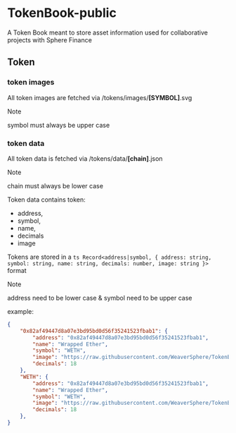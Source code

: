 # TokenBook-public

A Token Book meant to store asset information used for collaborative projects with Sphere Finance

## Token

### token images

All token images are fetched via /tokens/images/**[SYMBOL]**.svg

> [!NOTE]
> symbol must always be upper case

### token data

All token data is fetched via /tokens/data/**[chain]**.json

> [!NOTE]
> chain must always be lower case

Token data contains token:

- address,
- symbol,
- name,
- decimals
- image

Tokens are stored in a
`ts Record<address|symbol, { address: string, symbol: string, name: string, decimals: number, image: string }>` format

> [!NOTE]
> address need to be lower case & symbol need to be upper case

example:

```JSON
{
    "0x82af49447d8a07e3bd95bd0d56f35241523fbab1": {
        "address": "0x82af49447d8a07e3bd95bd0d56f35241523fbab1",
        "name": "Wrapped Ether",
        "symbol": "WETH",
        "image": "https://raw.githubusercontent.com/WeaverSphere/TokenBook-public/main/tokens/images/WETH.svg",
        "decimals": 18
    },
    "WETH": {
        "address": "0x82af49447d8a07e3bd95bd0d56f35241523fbab1",
        "name": "Wrapped Ether",
        "symbol": "WETH",
        "image": "https://raw.githubusercontent.com/WeaverSphere/TokenBook-public/main/tokens/images/WETH.svg",
        "decimals": 18
    },
}
```
